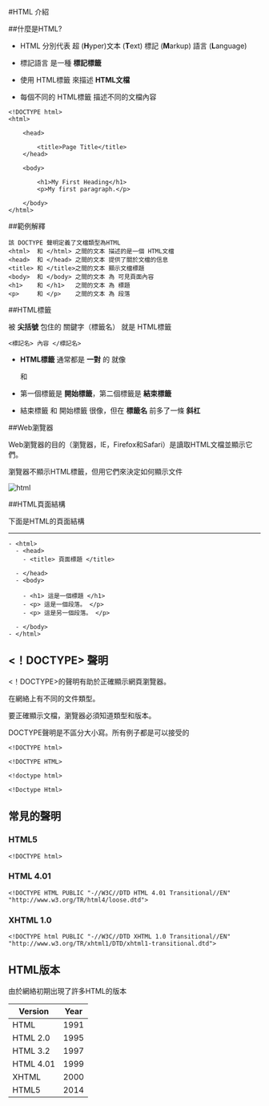 #HTML 介紹

##什麼是HTML?

- HTML 分別代表 超 (**H**yper)文本 (**T**ext) 標記 (**M**arkup) 語言 (**L**anguage)

- 標記語言 是一種 **標記標籤**

- 使用 HTML標籤 來描述 **HTML文檔**

- 每個不同的 HTML標籤 描述不同的文檔內容

```
<!DOCTYPE html>
<html>

	<head>

		<title>Page Title</title>
	</head>

	<body>

		<h1>My First Heading</h1>
		<p>My first paragraph.</p>

	</body>
</html>
```

##範例解釋
```
該 DOCTYPE 聲明定義了文檔類型為HTML
<html>  和 </html> 之間的文本 描述的是一個 HTML文檔
<head>  和 </head> 之間的文本 提供了關於文檔的信息
<title> 和 </title>之間的文本 顯示文檔標題
<body>  和 </body> 之間的文本 為 可見頁面內容
<h1>    和 </h1>   之間的文本 為 標題
<p>     和 </p>    之間的文本 為 段落
```

##HTML標籤

被 **尖括號** 包住的 關鍵字（標籤名） 就是 HTML標籤

```
<標記名> 內容 </標記名>
```

- **HTML標籤** 通常都是 **一對** 的 就像 <p> 和 </p>

- 第一個標籤是 **開始標籤**，第二個標籤是 **結束標籤**

- 結束標籤 和 開始標籤 很像，但在 **標籤名** 前多了一條 **斜杠**

##Web瀏覽器

Web瀏覽器的目的（瀏覽器，IE，Firefox和Safari）是讀取HTML文檔並顯示它們。

瀏覽器不顯示HTML標籤，但用它們來決定如何顯示文件

![html](http://www.w3schools.com/html/img_chrome.png)

##HTML頁面結構

下面是HTML的頁面結構

***
```
- <html>
  - <head>
    - <title> 頁面標題 </title>

  - </head>
  - <body>

    - <h1> 這是一個標題 </h1>
    - <p> 這是一個段落。 </p>
    - <p> 這是另一個段落。 </p>

  - </body>
- </html>
```
## <！DOCTYPE> 聲明

<！DOCTYPE>的聲明有助於正確顯示網頁瀏覽器。

在網絡上有不同的文件類型。

要正確顯示文檔，瀏覽器必須知道類型和版本。

DOCTYPE聲明是不區分大小寫。所有例子都是可以接受的

```
<!DOCTYPE html>

<!DOCTYPE HTML>

<!doctype html>

<!Doctype Html>
```

## 常見的聲明

### HTML5

```
<!DOCTYPE html>
```

### HTML 4.01

```
<!DOCTYPE HTML PUBLIC "-//W3C//DTD HTML 4.01 Transitional//EN" "http://www.w3.org/TR/html4/loose.dtd">
```

### XHTML 1.0

```
<!DOCTYPE html PUBLIC "-//W3C//DTD XHTML 1.0 Transitional//EN" "http://www.w3.org/TR/xhtml1/DTD/xhtml1-transitional.dtd">
```

## HTML版本

由於網絡初期出現了許多HTML的版本

Version  	| Year
-|-
HTML    	| 1991
HTML 2.0  |	1995
HTML 3.2	| 1997
HTML 4.01 |	1999
XHTML   	| 2000
HTML5	    | 2014
